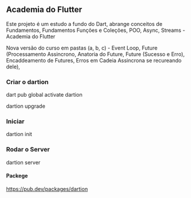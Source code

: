 ## Academia do Flutter

<!--Este projeto é um estudo a fundo do Dart, abrange conceitos de POO, Async, Streams, Banco de Dados, entre outros - Academia do Flutter-->

Este projeto é um estudo a fundo do Dart, abrange conceitos de Fundamentos, Fundamentos Funções e Coleções, POO, Async, Streams - Academia do Flutter

Nova versão do curso em pastas (a, b, c) - Event Loop, Future (Processamento Assincrono, Anatoria do Future, Future (Sucesso e Erro), Encaddeamento de Futures, Erros em Cadeia Assincrona se recureando dele), 

### Criar o dartion

dart pub global activate dartion

dartion upgrade

### Iniciar 

dartion init

### Rodar o Server

dartion server

#### Packege

https://pub.dev/packages/dartion